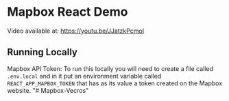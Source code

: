 # Mapbox React Demo

Video available at: https://youtu.be/JJatzkPcmoI

## Running Locally

Mapbox API Token: To run this locally you will need to create a file called `.env.local` and in it put an environment variable called `REACT_APP_MAPBOX_TOKEN` that has as its value a token created on the Mapbox website.
"# Mapbox-Vecros" 
